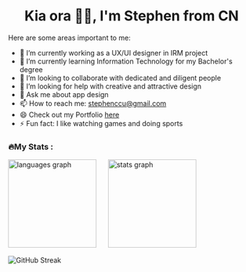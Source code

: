 <h1 align="center">Kia ora 👋🏻, I'm Stephen from CN</h1>
<!-- ### Hi there 👋 -->

<!-- **ccste/ccste** is a ✨ _special_ ✨ repository because its `README.md` (this file) appears on my GitHub profile. -->

Here are some areas important to me:

- 🔭 I’m currently working as a UX/UI designer in IRM project
- 🌱 I’m currently learning Information Technology for my Bachelor's degree
- 👯 I’m looking to collaborate with dedicated and diligent people
- 🤔 I’m looking for help with creative and attractive design
- 💬 Ask me about app design
- 📫 How to reach me: stephenccu@gmail.com
- 😄 Check out my Portfolio <a href="https://ccste.github.io/portfolio" target="_blank">here</a>
- ⚡ Fun fact: I like watching games and doing sports

<h3 align="left">🔥My Stats :</h3>

<p>
  <img src="https://github-readme-stats.vercel.app/api/top-langs?username=ccste&locale=en&hide_title=false&layout=compact&langs_count=6&theme=transparent&hide_border=false" height="180" alt="languages graph"  />
  &nbsp; &nbsp;&nbsp; <img src="https://github-readme-stats.vercel.app/api?username=ccste&hide_title=false&hide_rank=false&show_icons=true&include_all_commits=true&count_private=true&disable_animations=false&theme=transparent&locale=en&hide_border=false" height="180" alt="stats graph"  />
  <!-- &card_width=320 -->
</p>

<p>
  <img src="https://streak-stats.demolab.com?user=ccste&locale=en&mode=daily&hide_border=false&card_width=780&theme=transparent" alt="GitHub Streak" />
  <!-- &border_radius=5&order=3 -->
</p>







